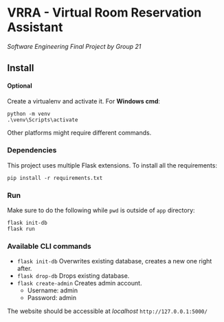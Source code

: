 # VRRA - Virtual Room Reservation Assistant
*Software Engineering Final Project by Group 21*

## Install
#### Optional 
Create a virtualenv and activate it. For **Windows cmd**: 
```
python -m venv
.\venv\Scripts\activate
```
Other platforms might require different commands.
### Dependencies
This project uses multiple Flask extensions. To install all the requirements:
```
pip install -r requirements.txt
```
### Run
Make sure to do the following while `pwd` is outside of `app` directory:
```
flask init-db
flask run
```
### Available CLI commands
- `flask init-db` Overwrites existing database, creates a new one right after.   
- `flask drop-db` Drops existing database.   
- `flask create-admin` Creates admin account.   
  - Username: admin    
  - Password: admin

The website should be accessible at *localhost* `http://127.0.0.1:5000/`
